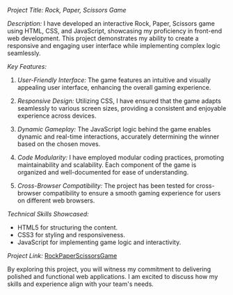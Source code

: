 *Project Title: Rock, Paper, Scissors Game*

*Description:*
I have developed an interactive Rock, Paper, Scissors game using HTML, CSS, and JavaScript, showcasing my proficiency in front-end web development. This project demonstrates my ability to create a responsive and engaging user interface while implementing complex logic seamlessly.

*Key Features:*
1. *User-Friendly Interface:* The game features an intuitive and visually appealing user interface, enhancing the overall gaming experience.

2. *Responsive Design:* Utilizing CSS, I have ensured that the game adapts seamlessly to various screen sizes, providing a consistent and enjoyable experience across devices.

3. *Dynamic Gameplay:* The JavaScript logic behind the game enables dynamic and real-time interactions, accurately determining the winner based on the chosen moves.

4. *Code Modularity:* I have employed modular coding practices, promoting maintainability and scalability. Each component of the game is organized and well-documented for ease of understanding.

5. *Cross-Browser Compatibility:* The project has been tested for cross-browser compatibility to ensure a smooth gaming experience for users on different web browsers.

*Technical Skills Showcased:*
- HTML5 for structuring the content.
- CSS3 for styling and responsiveness.
- JavaScript for implementing game logic and interactivity.

*Project Link:*
[RockPaperScissorsGame]([your-github-repository-link](https://chandrajit19.github.io/Rock_paper_scissers/))

By exploring this project, you will witness my commitment to delivering polished and functional web applications. I am excited to discuss how my skills and experience align with your team's needs.
